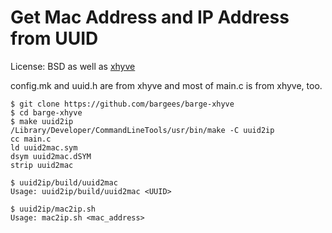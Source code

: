 # Get Mac Address and IP Address from UUID

License: BSD as well as [xhyve](https://github.com/mist64/xhyve)

config.mk and uuid.h are from xhyve and most of main.c is from xhyve, too.

```
$ git clone https://github.com/bargees/barge-xhyve
$ cd barge-xhyve
$ make uuid2ip
/Library/Developer/CommandLineTools/usr/bin/make -C uuid2ip
cc main.c
ld uuid2mac.sym
dsym uuid2mac.dSYM
strip uuid2mac
```

```
$ uuid2ip/build/uuid2mac
Usage: uuid2ip/build/uuid2mac <UUID>
```

```
$ uuid2ip/mac2ip.sh
Usage: mac2ip.sh <mac_address>
```
